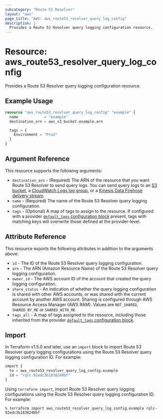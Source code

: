 ```yaml
---
subcategory: "Route 53 Resolver"
layout: "aws"
page_title: "AWS: aws_route53_resolver_query_log_config"
description: |-
  Provides a Route 53 Resolver query logging configuration resource.
---
```


# Resource: aws_route53_resolver_query_log_config

Provides a Route 53 Resolver query logging configuration resource.

## Example Usage

```terraform
resource "aws_route53_resolver_query_log_config" "example" {
  name            = "example"
  destination_arn = aws_s3_bucket.example.arn

  tags = {
    Environment = "Prod"
  }
}
```

## Argument Reference

This resource supports the following arguments:

* `destination_arn` - (Required) The ARN of the resource that you want Route 53 Resolver to send query logs.
You can send query logs to an [S3 bucket](s3_bucket.html), a [CloudWatch Logs log group](cloudwatch_log_group.html), or a [Kinesis Data Firehose delivery stream](kinesis_firehose_delivery_stream.html).
* `name` - (Required) The name of the Route 53 Resolver query logging configuration.
* `tags` - (Optional) A map of tags to assign to the resource. If configured with a provider [`default_tags` configuration block](https://registry.terraform.io/providers/hashicorp/aws/latest/docs#default_tags-configuration-block) present, tags with matching keys will overwrite those defined at the provider-level.

## Attribute Reference

This resource exports the following attributes in addition to the arguments above:

* `id` - The ID of the Route 53 Resolver query logging configuration.
* `arn` - The ARN (Amazon Resource Name) of the Route 53 Resolver query logging configuration.
* `owner_id` - The AWS account ID of the account that created the query logging configuration.
* `share_status` - An indication of whether the query logging configuration is shared with other AWS accounts, or was shared with the current account by another AWS account.
Sharing is configured through AWS Resource Access Manager (AWS RAM).
Values are `NOT_SHARED`, `SHARED_BY_ME` or `SHARED_WITH_ME`
* `tags_all` - A map of tags assigned to the resource, including those inherited from the provider [`default_tags` configuration block](https://registry.terraform.io/providers/hashicorp/aws/latest/docs#default_tags-configuration-block).

## Import

In Terraform v1.5.0 and later, use an `import` block to import  Route 53 Resolver query logging configurations using the Route 53 Resolver query logging configuration ID. For example:

```terraform
import {
  to = aws_route53_resolver_query_log_config.example
  id = "rqlc-92edc3b1838248bf"
}
```

Using `terraform import`, import  Route 53 Resolver query logging configurations using the Route 53 Resolver query logging configuration ID. For example:

```console
% terraform import aws_route53_resolver_query_log_config.example rqlc-92edc3b1838248bf
```

